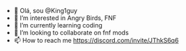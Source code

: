 - 👋 Olá, sou @King1guy
- 👀 I’m interested in Angry Birds, FNF 
- 🌱 I’m currently learning coding
- 💞️ I’m looking to collaborate on fnf mods
- 📫 How to reach me https://discord.com/invite/JThkS6q6

<!---
King1guy/King1guy is a ✨ special ✨ repository because its `README.md` (this file) appears on your GitHub profile.
You can click the Preview link to take a look at your changes.
--->
